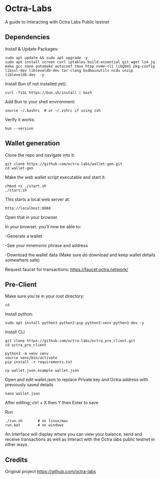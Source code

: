 # Octra-Labs
A guide to Interacting with Octra Labs Public testnet
## Dependencies
Install & Update Packages:
```
sudo apt update && sudo apt upgrade -y
sudo apt install screen curl iptables build-essential git wget lz4 jq make gcc nano automake autoconf tmux htop nvme-cli libgbm1 pkg-config libssl-dev libleveldb-dev tar clang bsdmainutils ncdu unzip libleveldb-dev  -y
```
Install Bun (if not installed yet):
```
curl -fsSL https://bun.sh/install | bash
```
Add Bun to your shell environment:
```
source ~/.bashrc  # or ~/.zshrc if using zsh
```
Verify it works:
```
bun --version
```
## Wallet generation
Clone the repo and navigate into it:
```
git clone https://github.com/octra-labs/wallet-gen.git
cd wallet-gen
```
Make the web wallet script executable and start it:
```
chmod +x ./start.sh
./start.sh
```
This starts a local web server at:
```
http://localhost:8888
```
Open that in your browser.

In your browser, you’ll now be able to:

-Generate a wallet

-See your mnemonic phrase and address

-Download the wallet data  (Make sure do download and keep wallet details somewhere safe)

Request faucet for transactions: https://faucet.octra.network/

## Pre-Client
Make sure you're in your root directory:
```
cd
```
Install python:
```
sudo apt install python3 python3-pip python3-venv python3-dev -y
```

Install CLI
```
git clone https://github.com/octra-labs/octra_pre_client.git
cd octra_pre_client

python3 -m venv venv
source venv/bin/activate
pip install -r requirements.txt

cp wallet.json.example wallet.json
```
Open and edit wallet.json to replace Private key and Octra address with previously saved details
```
nano wallet.json
```
After editing; ctrl + X then Y then Enter to save

Run
```
./run.sh       # on linux/mac
run.bat        # on windows
```

An Interface will display where you can view your balance, send and receive transactions as well as Interact with the Octra labs public testnet in other ways.

## Credits
Original project https://github.com/octra-labs




